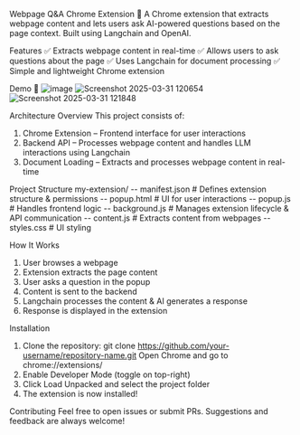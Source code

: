 Webpage Q&A Chrome Extension
🚀 A Chrome extension that extracts webpage content and lets users ask AI-powered questions based on the page context. Built using Langchain and OpenAI.

Features
✅ Extracts webpage content in real-time
✅ Allows users to ask questions about the page
✅ Uses Langchain for document processing
✅ Simple and lightweight Chrome extension

Demo
📸 ![image](https://github.com/user-attachments/assets/7f8388ad-03af-455f-8535-fe2e0c3a2b52)
![Screenshot 2025-03-31 120654](https://github.com/user-attachments/assets/67d8a14d-6aa4-4f1b-b7fe-2f076186a832)
![Screenshot 2025-03-31 121848](https://github.com/user-attachments/assets/c6f22cdb-1e40-419b-bb04-e5d5cacf22c6)

Architecture Overview
This project consists of:
1. Chrome Extension – Frontend interface for user interactions
2. Backend API – Processes webpage content and handles LLM interactions using Langchain
3. Document Loading – Extracts and processes webpage content in real-time

Project Structure
my-extension/
--  manifest.json      # Defines extension structure & permissions
--  popup.html         # UI for user interactions
--  popup.js           # Handles frontend logic
--  background.js      # Manages extension lifecycle & API communication
--  content.js         # Extracts content from webpages
--  styles.css         # UI styling

How It Works
1. User browses a webpage
2. Extension extracts the page content
3. User asks a question in the popup
4. Content is sent to the backend
5. Langchain processes the content & AI generates a response
6. Response is displayed in the extension

Installation
1. Clone the repository:
git clone https://github.com/your-username/repository-name.git
Open Chrome and go to chrome://extensions/
2. Enable Developer Mode (toggle on top-right)
3. Click Load Unpacked and select the project folder
4. The extension is now installed!

Contributing
Feel free to open issues or submit PRs. Suggestions and feedback are always welcome!
